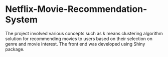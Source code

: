 # Netflix-Movie-Recommendation-System
The project involved various concepts such as k means clustering algorithm solution for recommending movies to users based on their selection on genre and movie interest. The front end was developed using Shiny package.
